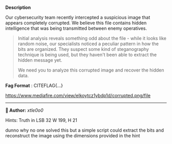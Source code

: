 **Description**  

Our cybersecurity team recently intercepted a suspicious image that appears completely corrupted. We believe this file contains hidden intelligence that was being transmitted between enemy operatives. 

> Initial analysis reveals something odd about the file - while it looks like random noise, our specialists noticed a peculiar pattern in how the bits are organized. They suspect some kind of steganography technique is being used, but they haven't been able to extract the hidden message yet.
>
> We need you to analyze this corrupted image and recover the hidden data. 

**Fag Format** : CITEFLAG{...} 

https://www.mediafire.com/view/elkoytcz1ybdp1d/corrupted.png/file

---

**👤 Author:** *xtle0o0*


Hints:
Truth in LSB 32
W 199, H 21



dunno why no one solved this but a simple script could extract the bits and reconstruct the image using the dimensions provided in the hint 



